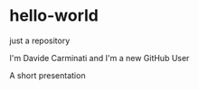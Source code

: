 # hello-world
just a repository

I'm Davide Carminati and I'm a new GitHub User

A short presentation
